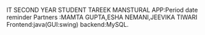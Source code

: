 IT SECOND YEAR STUDENT 
TAREEK MANSTURAL APP:Period date reminder
Partners :MAMTA GUPTA,ESHA NEMANI,JEEVIKA TIWARI
Frontend:java(GUI:swing)
backend:MySQL.
